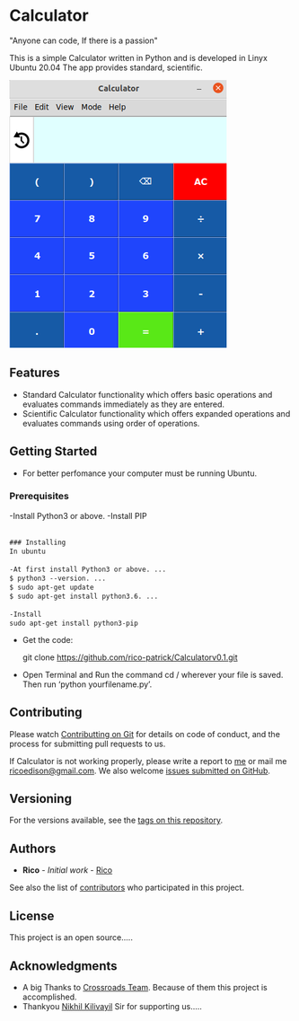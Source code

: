 # Calculator
"Anyone can code, If there is a passion"


This is a simple Calculator written in Python and is developed in Linyx Ubuntu 20.04
The app provides standard, scientific.

![Calculator Screenshot](Images/Screenshot1.png)
## Features
- Standard Calculator functionality which offers basic operations and evaluates commands immediately as they are entered.
- Scientific Calculator functionality which offers expanded operations and evaluates commands using order of operations.

## Getting Started
- For better perfomance your computer must be running Ubuntu.


### Prerequisites
-Install Python3 or above.
-Install PIP
```

### Installing
In ubuntu

-At first install Python3 or above. ...
$ python3 --version. ...
$ sudo apt-get update 
$ sudo apt-get install python3.6. ...

-Install
sudo apt-get install python3-pip

```
- Get the code:

    git clone https://github.com/rico-patrick/Calculatorv0.1.git

- Open Terminal and Run the command cd / wherever your file is saved.
Then run ‘python yourfilename.py’.

## Contributing

Please watch [Contributting on Git](https://www.youtube.com/watch?v=w5JP-sjkWD0&list=PLY-ecO2csVHdLhAO6TERaMJXP8aqyWVt-&index=6) for details on code of conduct, and the process for submitting pull requests to us.

If Calculator is not working properly, please write a report to [me](ricopatrick.tk) or mail me  [ricoedison@gmail.com](https://mail.google.com/mail/).
We also welcome [issues submitted on GitHub](https://github.com/rico-patrick/Calculatorv0.1/issues).
## Versioning

For the versions available, see the [tags on this repository](https://github.com/rico-patrick/Calculatorv0.1/tags). 

## Authors

* **Rico** - *Initial work* - [Rico](https://github.com/rico-patrick)

See also the list of [contributors](https://github.com/rico-patrick/Calculatorv0.1/contributors) who participated in this project.

## License

This project is an open source.....

## Acknowledgments

* A big Thanks to [Crossroads Team](https://www.youtube.com/c/Crossroadstalk/featured). Because of them this project is accomplished.
* Thankyou [Nikhil Kilivayil](https://in.linkedin.com/in/nikhilkilivayil) Sir for supporting us.....


